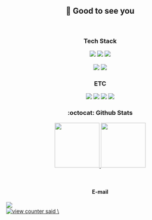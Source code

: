 <h2 align="center">👋 Good to see you</h2>
<br/>

<h3 align="center">Tech Stack</h3>
<p align="center">
  <img src="https://img.shields.io/badge/Gradle-02303a.svg?style=flat-square&logo=Gradle&logoColor=white" />
  <img src="https://img.shields.io/badge/Java-007396.svg?style=flat-square&logo=Java&logoColor=white"/>
  <img src="https://img.shields.io/badge/SpringBoot-6DB33F.svg?style=flat-square&logo=springboot&logoColor=white"/>
  <br/><br/>
  <img src="https://img.shields.io/badge/Python-4053d6?style=flat-square&logo=python&logoColor=white"/>
  <img src="https://img.shields.io/badge/Flask-4A154B?style=flat-square&logo=flask&logoColor=white"/>
</p>

<h3 align="center">ETC</h3>
<p align="center">
  <img src="https://img.shields.io/badge/IntelliJ%20IDEA-000000.svg?style=flat-square&logo=IntelliJ%20IDEA&logoColor=white"/>
  <img src="https://img.shields.io/badge/MySQL-1E4872?style=flat-square&logo=mysql&logoColor=white"/>
  <img src="https://img.shields.io/badge/MariaDB-003545.svg?style=flat-square&logo=MariaDB&logoColor=white"/>
  <img src="https://img.shields.io/badge/Amazon AWS-232F3E?style=flat-square&logo=amazonwebservices&logoColor=white"/>
</p>


<h3 align="center">:octocat: Github Stats</h3>
<div align="center">
    <a href="#">
      <img max-width="45%" height="120px" src="https://github-readme-stats.vercel.app/api?username=19013na&count_private=true&show_icons=true&theme=panda&hide=contribs&include_all_commits=ture&border_radius=0&hide_border=true"" />
    </a>
    <a href="#">
      <img max-width="45%" height="120px" src="https://github-readme-stats.vercel.app/api/top-langs/?username=19013na&theme=panda&border_radius=0&hide_border=true&layout=compact&exclude_repo=youtube-clone-react"/>
    </a>
</div>

</br>
</br>

<h4 align="center">E-mail</h4>
<img src="https://img.shields.io/badge/yondu19013@gmail.com-232F3E?style=for-the-badge&logo=gmail&logoColor=white"/></br>
<div align="left">
    <a href="#">
      <img src="https://komarev.com/ghpvc/?username=19013na&style=for-the-badge&color=232F3E&label=++HI+THERE+%F0%9F%91%8B++" alt="view counter said \"hello\""/>
    </a>
  </div>
	
